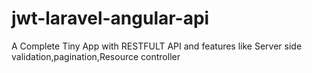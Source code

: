 # jwt-laravel-angular-api
A Complete Tiny App with RESTFULT API and features like Server side validation,pagination,Resource controller
